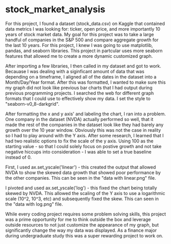 # stock_market_analysis

For this project, I found a dataset (stock_data.csv) on Kaggle that contained data metrics I was looking for: ticker, open price, and more importantly 10 years of stock market data. My goal for this project was to take a large handful of companies in the S&P 500 and compare aggregate growth for the last 10 years. For this project, I knew I was going to use matplotlib, pandas, and seaborn libraries. This project in partcular uses more seaborn features that allowed me to create a more dynamic customized graph.

After importing a few libraries, I then called in my dataset and got to work. Becauase I was dealing with a siginficant amount of data that was depending on a timeframe, I aligned all of the dates in the dataset into a Month/Day/Year format. After this was formatted, I wanted to make sure this my graph did not look like previous bar charts that I had output during previous programming projects. I searched the web for different graph formats that I could use to effectively show my data. I set the style to "seaborn-v0_8-darkgrid". 

After formatting the x and y axis' and labeling the chart, I ran into a problem. One company in the dataset (NVDA) actually performed so well, that it made the rest of the companies in the dataset look like they had barely any growth over the 10 year window. Obviously this was not the case in reality so I had to play around with the Y axis. After some research, I learned that I had two realistic options to fix the scale of the y axis. Using 100 as the starting value - so that I could solely focus on postive growth and not take negative hiccups into consideration - I was able to set a true baseline instead of 0. 

First, I used ax.set_yscale('linear') - this created the output that allowed NVDA to show the skewed data growth that showed poor performance by the other companies. This can be seen in the "data with linear.png" file.  

I pivoted and used ax.set_yscale('log') - this fixed the chart being totally skewed by NVDA. This allowed the scaling of the Y axis to use a logarithmic scale (10^2, 10^3, etc) and subsequently fixed the skew. This can seen in the "data with log.png" file. 

While every coding project requires some problem solving skills, this project was a prime opportunity for me to think outside the box and leverage outside resources to not just customize the appearance of my graph, but significantly change the way my data was displayed. As a finance major during undergraduate study this was a super rewarding project to work on. 


